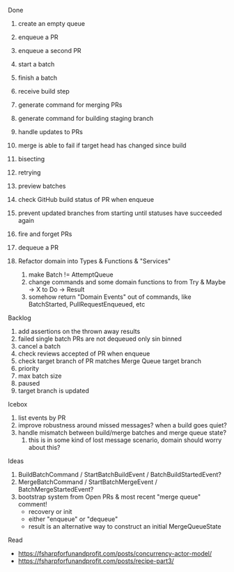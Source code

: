 Done
1.  create an empty queue
1.  enqueue a PR
1.  enqueue a second PR
1.  start a batch
1.  finish a batch
1.  receive build step
1.  generate command for merging PRs
1.  generate command for building staging branch
1.  handle updates to PRs
1.  merge is able to fail if target head has changed since build
1.  bisecting
1.  retrying
1.  preview batches
1.  check GitHub build status of PR when enqueue
1.  prevent updated branches from starting until statuses have succeeded again
1.  fire and forget PRs
1.  dequeue a PR

1.  Refactor domain into Types & Functions & "Services"
    1.  make Batch != AttemptQueue
    1.  change commands and some domain functions to from Try & Maybe -> X to Do -> Result<X>
    1.  somehow return "Domain Events" out of commands, like BatchStarted, PullRequestEnqueued, etc

Backlog
1.  add assertions on the thrown away results
1.  failed single batch PRs are not dequeued only sin binned
1.  cancel a batch
1.  check reviews accepted of PR when enqueue
1.  check target branch of PR matches Merge Queue target branch
1.  priority
1.  max batch size
1.  paused
1.  target branch is updated

Icebox
1.  list events by PR
1.  improve robustness around missed messages? when a build goes quiet?
1.  handle mismatch between build/merge batches and merge queue state?
    1. this is in some kind of lost message scenario, domain should worry about this?
    
Ideas
1.  BuildBatchCommand / StartBatchBuildEvent / BatchBuildStartedEvent?
1.  MergeBatchCommand / StartBatchMergeEvent / BatchMergeStartedEvent?
1.  bootstrap system from Open PRs & most recent "merge queue" comment!
    -   recovery or init
    -   either "enqueue" or "dequeue"
    -   result is an alternative way to construct an initial MergeQueueState

Read
- https://fsharpforfunandprofit.com/posts/concurrency-actor-model/
- https://fsharpforfunandprofit.com/posts/recipe-part3/

